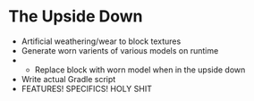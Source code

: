 # The Upside Down
* Artificial weathering/wear to block textures
* Generate worn varients of various models on runtime
* * Replace block with worn model when in the upside down
* Write actual Gradle script
* FEATURES! SPECIFICS! HOLY SHIT